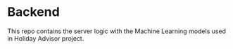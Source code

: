 # Backend

This repo contains the server logic with the Machine Learning models used in Holiday Advisor project.